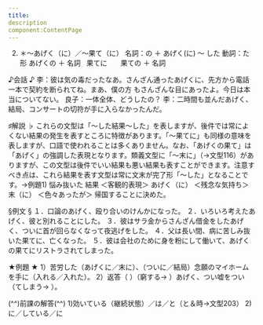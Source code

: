 ```yaml
---
title:
description
component:ContentPage
---
```



2. ＊～あげく（に）／～果て（に）
名詞：の ＋ あげく(に) ～ した
動詞：た形 あげくの ＋ 名詞
                 果てに    
                 果ての ＋ 名詞

♪会話 ♪
李：彼は気の毒だったなあ。さんざん通ったあげくに、先方から電話一本で契約を断られてね。まあ、僕の方 もさんざんな目にあったよ。今日は本当についてない。
良子：一体全体、どうしたの？
李：二時間も並んだあげく、結局、コンサートの切符が手に入らなかったんだ。

♯解説 ♭
これらの文型は「～した結果～した」を表しますが、後件では常によくない結果の発生を表すところに特徴があります。「～果てに」も同様の意味を表しますが、口語で使われることは多くありません。なお、「あげくの果て」は「あげく」の強調した表現となります。類義文型に「～末に」（→文型116）がありますが、この文型は後件でいい結果も悪い結果も表すことができます。注意すべき点は、これら結果を表す文型は常に文末が完了形「～した」となることです。→例題1)
悩み抜いた 
    結果 ＜客観的表現＞
     あげく（に） ＜残念な気持ち＞ 
    末（に） ＜色々あったが＞
帰国することに決めた。

§例文 §
１．口論のあげく、殴り合いのけんかになった。
２．いろいろ考えたあげく、彼と別れることにした。
３．彼はサラ金からさんざん借金をしたあげく、ついに首が回らなくなって夜逃げをした。
４．父は長い間、病に苦しみ抜いた果てに、亡くなった。
５．彼は会社のために身を粉にして働いて、あげくの果てにリストラされてしまった。

★例題 ★
1）苦労した（あげくに／末に）、（ついに／結局）念願のマイホームを手に（入れる／入れた）。
2）返答（ ）（窮する→ ）あげく、つい嘘をつい（てしまう→ ）。

(^^)前課の解答(^^)
1)効いている（継続状態）／は／と（と＆時→文型203）
2)に／している／に
